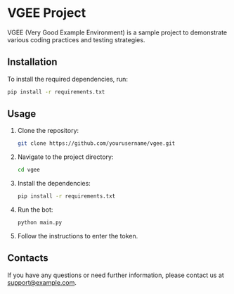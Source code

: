 # VGEE Project

VGEE (Very Good Example Environment) is a sample project to demonstrate various coding practices and testing strategies.

## Installation

To install the required dependencies, run:
```sh
pip install -r requirements.txt
```

## Usage

1. Clone the repository:
    ```sh
    git clone https://github.com/yourusername/vgee.git
    ```
2. Navigate to the project directory:
    ```sh
    cd vgee
    ```
3. Install the dependencies:
    ```sh
    pip install -r requirements.txt
    ```
4. Run the bot:
    ```sh
    python main.py
    ```
5. Follow the instructions to enter the token.

## Contacts

If you have any questions or need further information, please contact us at support@example.com.
